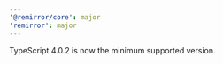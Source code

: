 ```yaml
---
'@remirror/core': major
'remirror': major
---
```


TypeScript 4.0.2 is now the minimum supported version.
